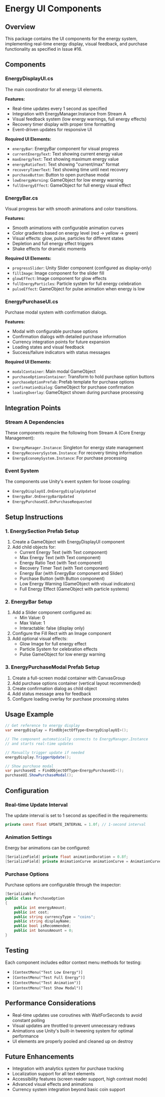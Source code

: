 # Energy UI Components

## Overview
This package contains the UI components for the energy system, implementing real-time energy display, visual feedback, and purchase functionality as specified in Issue #16.

## Components

### EnergyDisplayUI.cs
The main coordinator for all energy UI elements.

**Features:**
- Real-time updates every 1 second as specified
- Integration with EnergyManager.Instance from Stream A
- Visual feedback system (low energy warnings, full energy effects)
- Recovery timer display with proper time formatting
- Event-driven updates for responsive UI

**Required UI Elements:**
- `energyBar`: EnergyBar component for visual progress
- `currentEnergyText`: Text showing current energy value
- `maxEnergyText`: Text showing maximum energy value
- `energyRatioText`: Text showing "current/max" format
- `recoveryTimerText`: Text showing time until next recovery
- `purchaseButton`: Button to open purchase modal
- `lowEnergyWarning`: GameObject for low energy warning
- `fullEnergyEffect`: GameObject for full energy visual effect

### EnergyBar.cs
Visual progress bar with smooth animations and color transitions.

**Features:**
- Smooth animations with configurable animation curves
- Color gradients based on energy level (red → yellow → green)
- Visual effects: glow, pulse, particles for different states
- Depletion and full energy effect triggers
- Shake effects for dramatic moments

**Required UI Elements:**
- `progressSlider`: Unity Slider component (configured as display-only)
- `fillImage`: Image component for the slider fill
- `glowEffect`: Image component for glow effects
- `fullEnergyParticles`: Particle system for full energy celebration
- `pulseEffect`: GameObject for pulse animation when energy is low

### EnergyPurchaseUI.cs
Purchase modal system with confirmation dialogs.

**Features:**
- Modal with configurable purchase options
- Confirmation dialogs with detailed purchase information
- Currency integration points for future expansion
- Loading states and visual feedback
- Success/failure indicators with status messages

**Required UI Elements:**
- `modalContainer`: Main modal GameObject
- `purchaseOptionsContainer`: Transform to hold purchase option buttons
- `purchaseOptionPrefab`: Prefab template for purchase options
- `confirmationDialog`: GameObject for purchase confirmation
- `loadingOverlay`: GameObject shown during purchase processing

## Integration Points

### Stream A Dependencies
These components require the following from Stream A (Core Energy Management):
- `EnergyManager.Instance`: Singleton for energy state management
- `EnergyRecoverySystem.Instance`: For recovery timing information
- `EnergyEconomySystem.Instance`: For purchase processing

### Event System
The components use Unity's event system for loose coupling:
- `EnergyDisplayUI.OnEnergyDisplayUpdated`
- `EnergyBar.OnEnergyBarUpdated`
- `EnergyPurchaseUI.OnPurchaseRequested`

## Setup Instructions

### 1. EnergySection Prefab Setup
1. Create a GameObject with EnergyDisplayUI component
2. Add child objects for:
   - Current Energy Text (with Text component)
   - Max Energy Text (with Text component)
   - Energy Ratio Text (with Text component)
   - Recovery Timer Text (with Text component)
   - Energy Bar (with EnergyBar component and Slider)
   - Purchase Button (with Button component)
   - Low Energy Warning (GameObject with visual indicators)
   - Full Energy Effect (GameObject with particle systems)

### 2. EnergyBar Setup
1. Add a Slider component configured as:
   - Min Value: 0
   - Max Value: 1
   - Interactable: false (display only)
2. Configure the Fill Rect with an Image component
3. Add optional visual effects:
   - Glow Image for full energy effect
   - Particle System for celebration effects
   - Pulse GameObject for low energy warning

### 3. EnergyPurchaseModal Prefab Setup
1. Create a full-screen modal container with CanvasGroup
2. Add purchase options container (vertical layout recommended)
3. Create confirmation dialog as child object
4. Add status message area for feedback
5. Configure loading overlay for purchase processing states

## Usage Example

```csharp
// Get reference to energy display
var energyDisplay = FindObjectOfType<EnergyDisplayUI>();

// The component automatically connects to EnergyManager.Instance
// and starts real-time updates

// Manually trigger update if needed
energyDisplay.TriggerUpdate();

// Show purchase modal
var purchaseUI = FindObjectOfType<EnergyPurchaseUI>();
purchaseUI.ShowPurchaseModal();
```

## Configuration

### Real-time Update Interval
The update interval is set to 1 second as specified in the requirements:
```csharp
private const float UPDATE_INTERVAL = 1.0f; // 1-second interval
```

### Animation Settings
Energy bar animations can be configured:
```csharp
[SerializeField] private float animationDuration = 0.8f;
[SerializeField] private AnimationCurve animationCurve = AnimationCurve.EaseInOut(0, 0, 1, 1);
```

### Purchase Options
Purchase options are configurable through the inspector:
```csharp
[Serializable]
public class PurchaseOption
{
    public int energyAmount;
    public int cost;
    public string currencyType = "coins";
    public string displayName;
    public bool isRecommended;
    public int bonusAmount = 0;
}
```

## Testing

Each component includes editor context menu methods for testing:
- `[ContextMenu("Test Low Energy")]`
- `[ContextMenu("Test Full Energy")]`
- `[ContextMenu("Test Animation")]`
- `[ContextMenu("Test Show Modal")]`

## Performance Considerations

- Real-time updates use coroutines with WaitForSeconds to avoid constant polling
- Visual updates are throttled to prevent unnecessary redraws
- Animations use Unity's built-in tweening system for optimal performance
- UI elements are properly pooled and cleaned up on destroy

## Future Enhancements

- Integration with analytics system for purchase tracking
- Localization support for all text elements
- Accessibility features (screen reader support, high contrast mode)
- Advanced visual effects and animations
- Currency system integration beyond basic coin support